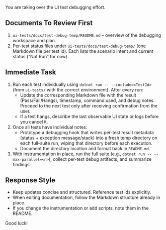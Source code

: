 You are taking over the UI test debugging effort.

## Documents To Review First
1. `ui-tests/docs/test-debug-temp/README.md` – overview of the debugging workspace and plan.
2. Per-test status files under `ui-tests/docs/test-debug-temp/` (one Markdown file per test id). Each lists the scenario intent and current status (“Not Run” for now).

## Immediate Task
1. Run each test individually using `dotnet run -- --include=<TestId>` (from `ui-tests/` with the correct environment). After every run:
   - Update the corresponding Markdown file with the result (Pass/Fail/Hangs), timestamp, command used, and debug notes. Proceed to the next test only after receiving confirmation from the user.
   - If a test hangs, describe the last observable UI state or logs before you cancel it.
2. Once all tests have individual notes:
   - Prototype a debugging hook that writes per-test result metadata (status + exception message/stack) into a fresh temp directory on each full-suite run, wiping that directory before each execution.
   - Document the directory location and format back in `README.md`.
3. With instrumentation in place, run the full suite (e.g., `dotnet run -- --max-parallel=<n>`), collect per-test debug artifacts, and summarize findings.

## Response Style
- Keep updates concise and structured. Reference test ids explicitly.
- When editing documentation, follow the Markdown structure already in place.
- If you change the instrumentation or add scripts, note them in the README.

Good luck!
